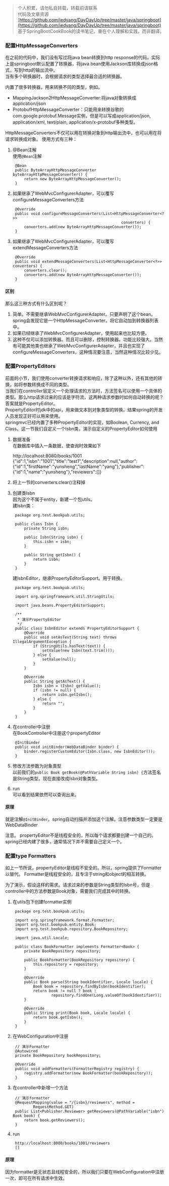 >  个人积累，请勿私自转载，转载前请联系  
>  代码及文章资源[https://github.com/jedyang/DayDayUp/tree/master/java/springboot](https://github.com/jedyang/DayDayUp/tree/master/java/springboot)  
>  基于SpringBootCookBook的读书笔记，重在个人理解和实践，而非翻译。

### 配置HttpMessageConverters
在之前的代码中，我们没有写过将java bean转换到http response的代码，实际上是springboot默认配置了转换器，将java bean使用Jackson库转换成json格式，写到http的输出流中。   
当有多个转换器时，会根据请求的类型选择最合适的转换器。  

内置了很多转换器，用来转换不同的类型，例如。  

- MappingJackson2HttpMessageConverter:将java对象转换成application/json  
- ProtobufHttpMessageConverter：只能用来转换谷歌的com.google.protobuf.Message实例，但是可以写成application/json, application/xml, text/plain, application/x-protobuf多种类型。

HttpMessageConverters不仅可以用在转换对象到http输出流中，也可以用在将请求转换成对象。
使用方式有三种：  

1. @Bean注解  
使用`@Bean`注解  

	    @Bean
	    public ByteArrayHttpMessageConverter byteArrayHttpMessageConverter() {
	        return new ByteArrayHttpMessageConverter();
	    }
2. 如果继承了WebMvcConfigurerAdapter，可以覆写configureMessageConverters方法

	    @Override
	    public void configureMessageConverters(List<HttpMessageConverter<?>>
	                                                   converters) {
	        converters.add(new ByteArrayHttpMessageConverter());
	    }

3. 如果继承了WebMvcConfigurerAdapter，可以覆写extendMessageConverters方法

		@Override
	    public void extendMessageConverters(List<HttpMessageConverter<?>> converters) {
	        converters.clear();
	        converters.add(new ByteArrayHttpMessageConverter());
	    }

#### 区别
那么这三种方式有什么区别呢？  
1. 简单。不需要继承WebMvcConfigurerAdapter。只要声明了这个bean。spring会发现它是一个HttpMessageConverter。将它自动加到转换器列表中。  
2. 如果已经继承了WebMvcConfigurerAdapter，使用起来也比较方便。
3. 这种不仅可以添加转换器。而且可以删除，控制转换器。功能比较强大。当然有可能其他类也继承了WebMvcConfigurerAdapter，并且也实现了configureMessageConverters，这种情况要注意，当然这种情况比较少见。  

### 配置PropertyEditors
前面的小节，我们使用converter转换请求和响应，除了这种以外，还有其他的转换，如将参数转换成不同的类型。  
当我们在controller层定义一个处理请求的方法时，方法签名可以使用一个具体的类型。那么http请求过来的应该是字符流，这两种请求参数时如何自动转换的呢？  
答案就是PropertyEditor。  
PropertyEditor时jdk中的api，用来做文本到对象类型的转换。结果spring的开发人员发现正好可以用来使用。  
springmvc已经内置了多种PropertyEditor的实现，如Boolean, Currency, and Class。这一节我们自定义一个Isbn类，演示自定义的PropertyEditor如何使用

1. 数据准备   
在数据库中插入一条数据，使查询时效果如下

	http://localhost:8080/books/1001  
	{"id":1,"isbn":"1001","title":"test1","description":null,"author":{"id":1,"firstName":"yunsheng","lastName":"yang"},"publisher":{"id":1,"name":"yunsheng"},"reviewers":[]}

2. 将上一节的converters.clear()注释掉
3. 创建类Isbn  
因为这个不属于entity，新建一个包utils。  
建Isbn类：  

		package org.test.bookpub.utils;
		
		public class Isbn {
		    private String isbn;
		
		    public Isbn(String isbn) {
		        this.isbn = isbn;
		    }
		
		    public String getIsbn() {
		        return isbn;
		    }
		}

	建IsbnEditor，继承PropertyEditorSupport。用于转换。  

		package org.test.bookpub.utils;
		
		import org.springframework.util.StringUtils;
		
		import java.beans.PropertyEditorSupport;
		
		/**
		 * 演示PropertyEditor
		 */
		public class IsbnEditor extends PropertyEditorSupport {
		    @Override
		    public void setAsText(String text) throws IllegalArgumentException {
		        if (StringUtils.hasText(text)) {
		            setValue(new Isbn(text.trim()));
		        } else {
		            setValue(null);
		        }
		    }
		
		    @Override
		    public String getAsText() {
		        Isbn isbn = (Isbn) getValue();
		        if (isbn != null) {
		            return isbn.getIsbn();
		        } else {
		            return "";
		        }
		    }
		}

4. 在controller中注册  
在BookController中注册这个propertyEditor  

	    @InitBinder
	    public void initBinder(WebDataBinder binder) {
	        binder.registerCustomEditor(Isbn.class, new IsbnEditor());
	    }

5. 修改方法参数为对象类型  
以前我们的`public Book getBook(@PathVariable String isbn) {`方法签名是String类型。现在直接改成Isbn对象类型。

6. run  
可以看到结果依然可以查询出来。 

#### 原理
就是注解`@InitBinder`。spring自动扫描并添加这个注解。注意参数类型一定要是WebDataBinder  

注意。 propertyEditor不是线程安全的，所以每个请求都要创建一个自己的。  
spring已经内建了很多，通常情况下并不需要自己定义一个。   

### 配置type Formatters
如上一节所说，propertyEditor是线程不安全的。所以，spring提供了Formatter以替代。  Formatter是线程安全的，且专注于string和object的相互转换。  

为了演示，假设这样的需求。请求过来的参数是String类型的Isbn号，但是controller中的方法参数是Book对象，需要我们完成其中的转换。  

1. 在utils包下创建formatter实例  

		package org.test.bookpub.utils;
		
		import org.springframework.format.Formatter;
		import org.test.bookpub.entity.Book;
		import org.test.bookpub.repository.BookRepository;
		
		import java.util.Locale;
		
		public class BookFormatter implements Formatter<Book> {
		    private BookRepository repository;
		
		    public BookFormatter(BookRepository repository) {
		        this.repository = repository;
		    }
		
		    @Override
		    public Book parse(String bookIdentifier, Locale locale) {
		        Book book = repository.findByIsbn(bookIdentifier);
		        return book != null ? book :
		                repository.findOne(Long.valueOf(bookIdentifier));
		    }
		
		    @Override
		    public String print(Book book, Locale locale) {
		        return book.getIsbn();
		    }
		}
2. 在WebConfiguration中注册  
	
	 	// 演示Formatter
	    @Autowired
	    private BookRepository bookRepository;
	
	    @Override
	    public void addFormatters(FormatterRegistry registry) {
	        registry.addFormatter(new BookFormatter(bookRepository));
	    }

3. 在controller中新增一个方法

	    // 演示formatter
	    @RequestMapping(value = "/{isbn}/reviewers", method =
	            RequestMethod.GET)
	    public List<Publisher.Reviewer> getReviewers(@PathVariable("isbn") Book book) {
	        return book.getReviewers();
	    }

4. run  

		http://localhost:8080/books/1001/reviewers
		[]

#### 原理
因为formatter是无状态且线程安全的，所以我们只要在WebConfiguration中注册一次，即可在所有请求中生效。  
